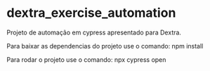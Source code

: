 # dextra_exercise_automation
Projeto de automação em cypress apresentado para Dextra.

Para baixar as dependencias do projeto use o comando: npm install

Para rodar o projeto use o comando: npx cypress open